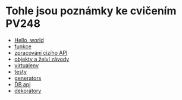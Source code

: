 
# Tohle jsou poznámky ke cvičením PV248

*  [Hello, world][01-basic-intro.md]
*  [funkce][02-functions]
*  [zpracování cizího API][02-metar]
*  [objekty a želví závody][03-turtles]
*  [virtualenv][04-virtualenv]
*  [testy][05-tests]
*  [generators][06-generators]
*  [DB api][07-db-api]
*  [dekorátory][08-decorators]

[01-basic-intro.md]: https://github.com/VerosK/python-pv248/blob/master/01-basic-intro.md
[02-functions]: https://github.com/VerosK/python-pv248/blob/master/02-basic-functions.md
[02-metar]: https://github.com/VerosK/python-pv248/blob/master/02-advanced-metar.md
[04-virtualenv]: https://github.com/VerosK/python-pv248/blob/master/04-virtualenv.md
[03-turtles]: https://github.com/VerosK/python-pv248/blob/master/03-running-turtles.md
[05-tests]: https://github.com/VerosK/python-pv248/blob/master/05-tests.md
[06-generators]: https://github.com/VerosK/python-pv248/blob/master/06-generator.md
[07-db-api]: https://github.com/VerosK/python-pv248/blob/master/07-db-api.md
[08-decorators]: https://github.com/VerosK/python-pv248/blob/master/08-decorators.md